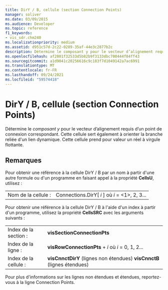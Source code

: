 ```yaml
---
title: DirY / B, cellule (section Connection Points)
manager: soliver
ms.date: 03/09/2015
ms.audience: Developer
ms.topic: reference
f1_keywords:
- vis_sdr.chm240
ms.localizationpriority: medium
ms.assetid: d951c57d-2c22-0289-35af-44e3c2877b2c
description: Détermine le composant y pour le vecteur d’alignement requis d’un point de connexion correspondant. Cette cellule sert également à orienter la branche reliée d'un lien dynamique. Elle accepte une valeur à virgule flottante.
ms.openlocfilehash: af2801f32533d5b82b9f3133dbc700444f04ff43
ms.sourcegitcommit: a1d9041c20256616c9c183f7d1049142a7ac6991
ms.translationtype: MT
ms.contentlocale: fr-FR
ms.lasthandoff: 09/24/2021
ms.locfileid: "59574418"
---
```

# <a name="diry--b-cell-connection-points-section"></a>DirY / B, cellule (section Connection Points)

Détermine le  *composant y*  pour le vecteur d’alignement requis d’un point de connexion correspondant. Cette cellule sert également à orienter la branche reliée d'un lien dynamique. Cette cellule prend pour valeur un réel à virgule flottante. 
  
## <a name="remarks"></a>Remarques

Pour obtenir une référence à la cellule DirY / B par un nom à partir d'une autre formule ou d'un programme en faisant appel à la propriété **CellsU**, utilisez : 
  
|||
|:-----|:-----|
|Nom de la cellule :  <br/> |Connections.DirY[ *i*  ] où  *i*  = <1>, 2, 3...  <br/> |
   
Pour obtenir une référence à la cellule DirY / B à l'aide d'un index à partir d'un programme, utilisez la propriété **CellsSRC** avec les arguments suivants : 
  
|||
|:-----|:-----|
|Index de la section :  <br/> |**visSectionConnectionPts** <br/> |
|Index de la ligne :  <br/> |**visRowConnectionPts**  +   *i* où *i* = 0, 1, 2...  <br/> |
|Index de la cellule :  <br/> |**visCnnctDirY** (lignes non étendues)           **visCnnctB** (lignes étendues)  <br/> |
   
Pour plus d'informations sur les lignes non étendues et étendues, reportez-vous à la ligne Connection Points.
  

